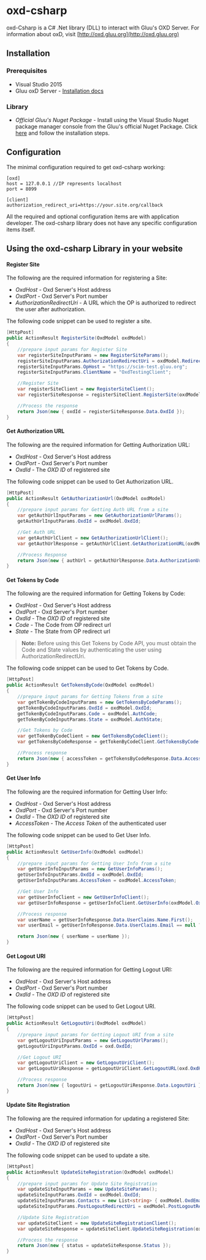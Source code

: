 # oxd-csharp

oxd-Csharp is a C# .Net library (DLL) to interact with Gluu's OXD Server. For information about oxD, visit [http://oxd.gluu.org](http://oxd.gluu.org)

## Installation

### Prerequisites

* Visual Studio 2015
* Gluu oxD Server - [Installation docs](https://oxd.gluu.org/docs/install/)

### Library

* *Official Gluu's Nuget Package* - Install using the Visual Studio Nuget package manager console from the Gluu's official Nuget Package. Click [here](https://www.nuget.org/packages/Gluu.Oxd.OxdCSharp/) and follow the installation steps.


## Configuration

The minimal configuration required to get oxd-csharp working:

```
[oxd]
host = 127.0.0.1 //IP represents localhost
port = 8099

[client]
authorization_redirect_uri=https://your.site.org/callback
```

All the required and optional configuration items are with application developer. The oxd-csharp library does not have any specific configuration items itself.

## Using the oxd-csharp Library in your website

#### Register Site

The following are the required information for registering a Site: 

- *OxdHost* - Oxd Server's Host address
- *OxdPort* - Oxd Server's Port number
- *AuthorizationRedirectUri* - A URL which the OP is authorized to redirect the user after authorization.

The following code snippet can be used to register a site.

```csharp
[HttpPost]
public ActionResult RegisterSite(OxdModel oxdModel)
{
	//prepare input params for Register Site
    var registerSiteInputParams = new RegisterSiteParams();
    registerSiteInputParams.AuthorizationRedirectUri = oxdModel.RedirectUrl;
    registerSiteInputParams.OpHost = "https://scim-test.gluu.org";
    registerSiteInputParams.ClientName = "OxdTestingClient";

    //Register Site
    var registerSiteClient = new RegisterSiteClient();
    var registerSiteResponse = registerSiteClient.RegisterSite(oxdModel.OxdHost, oxdModel.OxdPort, registerSiteInputParams);

    //Process the response
    return Json(new { oxdId = registerSiteResponse.Data.OxdId });
}
```

#### Get Authorization URL

The following are the required information for Getting Authorization URL: 

- *OxdHost* - Oxd Server's Host address
- *OxdPort* - Oxd Server's Port number
- *OxdId* - The _OXD ID_ of registered site

The following code snippet can be used to Get Authorization URL.

```csharp
[HttpPost]
public ActionResult GetAuthorizationUrl(OxdModel oxdModel)
{
	//prepare input params for Getting Auth URL from a site
    var getAuthUrlInputParams = new GetAuthorizationUrlParams();
    getAuthUrlInputParams.OxdId = oxdModel.OxdId;

    //Get Auth URL
    var getAuthUrlClient = new GetAuthorizationUrlClient();
    var getAuthUrlResponse = getAuthUrlClient.GetAuthorizationURL(oxdModel.OxdHost, oxdModel.OxdPort, getAuthUrlInputParams);

    //Process Response
    return Json(new { authUrl = getAuthUrlResponse.Data.AuthorizationUrl });
}
```

#### Get Tokens by Code

The following are the required information for Getting Tokens by Code: 

- *OxdHost* - Oxd Server's Host address
- *OxdPort* - Oxd Server's Port number
- *OxdId* - The _OXD ID_ of registered site
- *Code* - The Code from OP redirect url
- *State* - The State from OP redirect url

> **Note:** Before using this Get Tokens by Code API, you must obtain the Code and State values by authenticating the user using AuthorizationRedirectUri.

The following code snippet can be used to Get Tokens by Code.

```csharp
[HttpPost]
public ActionResult GetTokensByCode(OxdModel oxdModel)
{
	//prepare input params for Getting Tokens from a site
    var getTokenByCodeInputParams = new GetTokensByCodeParams();
    getTokenByCodeInputParams.OxdId = oxdModel.OxdId;
    getTokenByCodeInputParams.Code = oxdModel.AuthCode;
    getTokenByCodeInputParams.State = oxdModel.AuthState;

    //Get Tokens by Code
    var getTokenByCodeClient = new GetTokensByCodeClient();
    var getTokensByCodeResponse = getTokenByCodeClient.GetTokensByCode(oxdModel.OxdHost, oxdModel.OxdPort, getTokenByCodeInputParams);

    //Process response
    return Json(new { accessToken = getTokensByCodeResponse.Data.AccessToken, refreshToken = getTokensByCodeResponse.Data.RefreshToken });
}
```

#### Get User Info

The following are the required information for Getting User Info: 

- *OxdHost* - Oxd Server's Host address
- *OxdPort* - Oxd Server's Port number
- *OxdId* - The _OXD ID_ of registered site
- *AccessToken* - The _Access Token_ of the authenticated user

The following code snippet can be used to Get User Info.

```csharp
[HttpPost]
public ActionResult GetUserInfo(OxdModel oxdModel)
{
	//prepare input params for Getting User Info from a site
    var getUserInfoInputParams = new GetUserInfoParams();
    getUserInfoInputParams.OxdId = oxdModel.OxdId;
    getUserInfoInputParams.AccessToken = oxdModel.AccessToken;

    //Get User Info
    var getUserInfoClient = new GetUserInfoClient();
    var getUserInfoResponse = getUserInfoClient.GetUserInfo(oxdModel.OxdHost, oxdModel.OxdPort, getUserInfoInputParams);

    //Process response
    var userName = getUserInfoResponse.Data.UserClaims.Name.First();
    var userEmail = getUserInfoResponse.Data.UserClaims.Email == null ? string.Empty : getUserInfoResponse.Data.UserClaims.Email.FirstOrDefault();

    return Json(new { userName = userName });
}
```

#### Get Logout URI

The following are the required information for Getting Logout URI: 

- *OxdHost* - Oxd Server's Host address
- *OxdPort* - Oxd Server's Port number
- *OxdId* - The _OXD ID_ of registered site

The following code snippet can be used to Get Logout URI.

```csharp
[HttpPost]
public ActionResult GetLogoutUri(OxdModel oxdModel)
{
	//prepare input params for Getting Logout URI from a site
    var getLogoutUriInputParams = new GetLogoutUrlParams();
    getLogoutUriInputParams.OxdId = oxd.OxdId;

    //Get Logout URI
    var getLogoutUriClient = new GetLogoutUriClient();
    var getLogoutUriResponse = getLogoutUriClient.GetLogoutURL(oxd.OxdHost, oxd.OxdPort, getLogoutUriInputParams);

    //Process response
    return Json(new { logoutUri = getLogoutUriResponse.Data.LogoutUri });
}
```

#### Update Site Registration

The following are the required information for updating a registered Site: 

- *OxdHost* - Oxd Server's Host address
- *OxdPort* - Oxd Server's Port number
- *OxdId* - The _OXD ID_ of registered site

The following code snippet can be used to update a site.

```csharp
[HttpPost]
public ActionResult UpdateSiteRegistration(OxdModel oxdModel)
{
	//prepare input params for Update Site Registration
    var updateSiteInputParams = new UpdateSiteParams();
    updateSiteInputParams.OxdId = oxdModel.OxdId;
    updateSiteInputParams.Contacts = new List<string> { oxdModel.OxdEmail };
    updateSiteInputParams.PostLogoutRedirectUri = oxdModel.PostLogoutRedirectUrl;

    //Update Site Registration
    var updateSiteClient = new UpdateSiteRegistrationClient();
    var updateSiteResponse = updateSiteClient.UpdateSiteRegistration(oxdModel.OxdHost, oxdModel.OxdPort, updateSiteInputParams);

    //Process the response
    return Json(new { status = updateSiteResponse.Status });
}
```